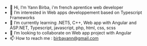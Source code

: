 - 👋 Hi, I’m Yann Birba, i'm french aprentice web developer
- 👀 I’m interested in Web apps developpement based on Typescript Frameworks
- 🌱 I’m currently learning .NET5, C++, Web app with Angular and ASP.NET, Typescript, javascript, php, html, css, scss
- 💞️ I’m looking to collaborate on Web app project with Angular
- 📫 How to reach me : birbayann@gmail.com

<!---
YannBirba/YannBirba is a ✨ special ✨ repository because its `README.md` (this file) appears on your GitHub profile.
You can click the Preview link to take a look at your changes.
--->
